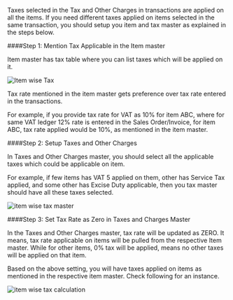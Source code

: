 
Taxes selected in the Tax and Other Charges in transactions are applied on all the items. If you need different taxes applied on items selected in the same transaction, you should setup you item and tax master as explained in the steps below.

####Step 1: Mention Tax Applicable in the Item master

Item master has tax table where you can list taxes which will be applied on it.

![Item wise Tax](assets/manual_erpnext_com/old_images/erpnext/item-wise-tax.png)

Tax rate mentioned in the item master gets preference over tax rate entered in the transactions. 

For example, if you provide tax rate for VAT as 10% for item ABC, where for same VAT ledger 12% rate is entered in the Sales Order/Invoice, for item ABC, tax rate applied would be 10%, as mentioned in the item master.

####Step 2: Setup Taxes and Other Charges

In Taxes and Other Charges master, you should select all the applicable taxes which could be applicable on item.

For example, if few items has VAT 5 applied on them, other has Service Tax applied, and some other has Excise Duty applicable, then you tax master should have all these taxes selected.

![item wise tax master](assets/manual_erpnext_com/old_images/erpnext/item-wise-tax-master.png)

####Step 3: Set Tax Rate as Zero in Taxes and Charges Master

In the Taxes and Other Charges master, tax rate will be updated as ZERO. It means, tax rate applicable on items will be pulled from the respective Item master. While for other items, 0% tax will be applied, means no other taxes will be applied on that item.

Based on the above setting, you will have taxes applied on items as mentioned in the respective item master. Check following for an instance.

![item wise tax calculation](assets/manual_erpnext_com/old_images/erpnext/item-wise-tax-calc.png)